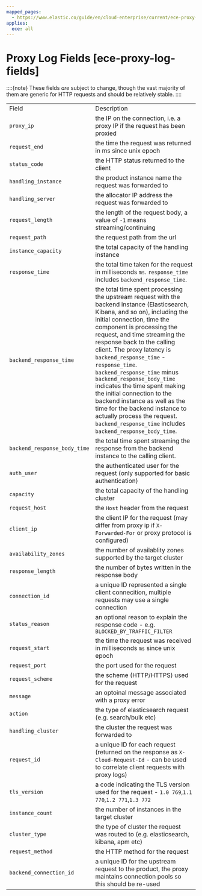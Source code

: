 ```yaml
---
mapped_pages:
  - https://www.elastic.co/guide/en/cloud-enterprise/current/ece-proxy-log-fields.html
applies:
  ece: all
---
```


# Proxy Log Fields [ece-proxy-log-fields]

::::{note} 
These fields *are* subject to change, though the vast majority of them are generic for HTTP requests and should be relatively stable.
::::


|     |     |
| --- | --- |
| Field | Description |
| `proxy_ip` | the IP on the connection, i.e. a proxy IP if the request has been proxied |
| `request_end` | the time the request was returned in ms since unix epoch |
| `status_code` | the HTTP status returned to the client |
| `handling_instance` | the product instance name the request was forwarded to |
| `handling_server` | the allocator IP address the request was forwarded to |
| `request_length` | the length of the request body, a value of `-1` means streaming/continuing |
| `request_path` | the request path from the url |
| `instance_capacity` | the total capacity of the handling instance |
| `response_time` | the total time taken for the request in milliseconds `ms`. `response_time` includes `backend_response_time`. |
| `backend_response_time` | the total time spent processing the upstream request with the backend instance (Elasticsearch, Kibana, and so on), including the initial connection, time the component is processing the request, and time streaming the response back to the calling client. The proxy latency is `backend_response_time` - `response_time`.  `backend_response_time` minus `backend_response_body_time` indicates the time spent making the initial connection to the backend instance as well as the time for the backend instance to actually process the request. `backend_response_time` includes `backend_response_body_time`. |
| `backend_response_body_time` | the total time spent streaming the response from the backend instance to the calling client. |
| `auth_user` | the authenticated user for the request (only supported for basic authentication) |
| `capacity` | the total capacity of the handling cluster |
| `request_host` | the `Host` header from the request |
| `client_ip` | the client IP for the request (may differ from proxy ip if `X-Forwarded-For` or proxy protocol is configured) |
| `availability_zones` | the number of availablity zones supported by the target cluster |
| `response_length` | the number of bytes written in the response body |
| `connection_id` | a unique ID represented a single client connecition, multiple requests may use a single connection |
| `status_reason` | an optional reason to explain the response code - e.g. `BLOCKED_BY_TRAFFIC_FILTER` |
| `request_start` | the time the request was received in milliseconds `ms` since unix epoch |
| `request_port` | the port used for the request |
| `request_scheme` | the scheme (HTTP/HTTPS) used for the request |
| `message` | an optoinal message associated with a proxy error |
| `action` | the type of elasticsearch request (e.g. search/bulk etc) |
| `handling_cluster` | the cluster the request was forwarded to |
| `request_id` | a unique ID for each request (returned on the response as `X-Cloud-Request-Id` - can be used to correlate client requests with proxy logs) |
| `tls_version` | a code indicating the TLS version used for the request - `1.0 769`,`1.1 770`,`1.2 771`,`1.3 772` |
| `instance_count` | the number of instances in the target cluster |
| `cluster_type` | the type of cluster the request was routed to (e.g. elasticsearch, kibana, apm etc) |
| `request_method` | the HTTP method for the request |
| `backend_connection_id` | a unique ID for the upstream request to the product, the proxy maintains connection pools so this should be re-used |

